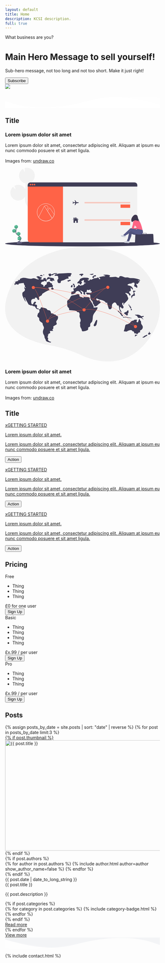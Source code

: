 ```yaml
---
layout: default
title: Home
description: KCSI description.
full: true
---
```


<div class="pt-24">
   <div class="container px-3 mx-auto flex flex-wrap flex-col md:flex-row items-center">
      <!--Left Col-->
      <div class="flex flex-col w-full md:w-2/5 justify-center items-start text-center md:text-left">
         <p class="uppercase tracking-loose w-full">What business are you?</p>
         <h1 class="my-4 text-5xl font-bold leading-tight">
            Main Hero Message to sell yourself!
         </h1>
         <p class="leading-normal text-2xl mb-8">
            Sub-hero message, not too long and not too short. Make it just right!
         </p>
         <button class="mx-auto lg:mx-0 hover:underline bg-white text-gray-800 font-bold rounded-full my-6 py-4 px-8 shadow-lg focus:outline-none focus:shadow-outline transform transition hover:scale-105 duration-300 ease-in-out">
         Subscribe
         </button>
      </div>
      <!--Right Col-->
      <div class="w-full md:w-3/5 py-6 text-center">
         <img class="w-full md:w-4/5 z-50" src="https://tailwindtoolbox.github.io/Landing-Page/hero.png" />
      </div>
   </div>
</div>
<div class="relative -mt-12 lg:-mt-24">
   <svg viewBox="0 0 1428 174" version="1.1" xmlns="http://www.w3.org/2000/svg" xmlns:xlink="http://www.w3.org/1999/xlink">
      <g stroke="none" stroke-width="1" fill="none" fill-rule="evenodd">
         <g transform="translate(-2.000000, 44.000000)" fill="#FFFFFF" fill-rule="nonzero">
            <path d="M0,0 C90.7283404,0.927527913 147.912752,27.187927 291.910178,59.9119003 C387.908462,81.7278826 543.605069,89.334785 759,82.7326078 C469.336065,156.254352 216.336065,153.6679 0,74.9732496" opacity="0.100000001"></path>
            <path
               d="M100,104.708498 C277.413333,72.2345949 426.147877,52.5246657 546.203633,45.5787101 C666.259389,38.6327546 810.524845,41.7979068 979,55.0741668 C931.069965,56.122511 810.303266,74.8455141 616.699903,111.243176 C423.096539,147.640838 250.863238,145.462612 100,104.708498 Z"
               opacity="0.100000001"
               ></path>
            <path d="M1046,51.6521276 C1130.83045,29.328812 1279.08318,17.607883 1439,40.1656806 L1439,120 C1271.17211,77.9435312 1140.17211,55.1609071 1046,51.6521276 Z" id="Path-4" opacity="0.200000003"></path>
         </g>
         <g transform="translate(-4.000000, 76.000000)" fill="#FFFFFF" fill-rule="nonzero">
            <path
               d="M0.457,34.035 C57.086,53.198 98.208,65.809 123.822,71.865 C181.454,85.495 234.295,90.29 272.033,93.459 C311.355,96.759 396.635,95.801 461.025,91.663 C486.76,90.01 518.727,86.372 556.926,80.752 C595.747,74.596 622.372,70.008 636.799,66.991 C663.913,61.324 712.501,49.503 727.605,46.128 C780.47,34.317 818.839,22.532 856.324,15.904 C922.689,4.169 955.676,2.522 1011.185,0.432 C1060.705,1.477 1097.39,3.129 1121.236,5.387 C1161.703,9.219 1208.621,17.821 1235.4,22.304 C1285.855,30.748 1354.351,47.432 1440.886,72.354 L1441.191,104.352 L1.121,104.031 L0.457,34.035 Z"
               ></path>
         </g>
      </g>
   </svg>
</div>
<section class="bg-white border-b py-8">
   <div class="container max-w-5xl mx-auto m-8">
      <h1 class="w-full my-2 text-5xl font-bold leading-tight text-center text-gray-800">
         Title
      </h1>
      <div class="w-full mb-4">
         <div class="h-1 mx-auto gradient w-64 opacity-25 my-0 py-0 rounded-t"></div>
      </div>
      <div class="flex flex-wrap">
         <div class="w-5/6 sm:w-1/2 p-6">
            <h3 class="text-3xl text-gray-800 font-bold leading-none mb-3">
               Lorem ipsum dolor sit amet
            </h3>
            <p class="text-gray-600 mb-8">
               Lorem ipsum dolor sit amet, consectetur adipiscing elit. Aliquam at ipsum eu nunc commodo posuere et sit amet ligula.
               <br />
               <br />
               Images from:
               <a class="text-pink-500 underline" href="https://undraw.co/">undraw.co</a>
            </p>
         </div>
         <div class="w-full sm:w-1/2 p-6">
            <svg class="w-full sm:h-64 mx-auto" viewBox="0 0 1177 598.5" xmlns="http://www.w3.org/2000/svg">
               <title>travel booking</title>
               <path
                  transform="translate(-11.5 -150.75)"
                  d="M274.63,501l-6.29-3.91c-.6-.37-1.19-.77-1.79-1.15a59.86,59.86,0,0,0,6.05-116.62l.31,24.66-13.55-26.83h-.17a59.87,59.87,0,0,0-62.58,57c-.06,1.15,0,2.27,0,3.4-4.71-5.38-9-11.15-11.83-17.47-5.73-12.79-5.84-27.28-5.39-44.9.9-34.9,2.41-70.08,4.37-105.14a59.85,59.85,0,0,0,53.16-56.64c.08-1.83,0-3.63,0-5.43,0-.45,0-.89-.07-1.34-.12-1.74-.28-3.46-.55-5.16,0-.28-.1-.55-.15-.82-.24-1.44-.54-2.86-.88-4.26-.13-.53-.26-1-.4-1.57-.42-1.53-.88-3-1.42-4.52-.18-.49-.39-1-.58-1.46-.42-1.09-.88-2.17-1.37-3.23-.26-.56-.51-1.12-.78-1.67-.08-.14-.13-.29-.21-.43l0,0a59.84,59.84,0,0,0-70.28-30.36l.4,32.1-13.4-26.52a59.57,59.57,0,0,0-28.55,64.51h-.06c.09.43.22.84.32,1.26.19.79.39,1.57.61,2.35.28,1,.6,2,.93,3,.25.74.49,1.47.77,2.2.41,1.06.87,2.09,1.33,3.12.27.6.51,1.22.8,1.81q1.14,2.33,2.48,4.53c.31.52.66,1,1,1.51.64,1,1.28,2,2,2.93.43.59.89,1.16,1.34,1.73.66.83,1.33,1.65,2,2.44.49.57,1,1.12,1.51,1.66.74.78,1.49,1.53,2.27,2.26.52.49,1,1,1.57,1.46.88.79,1.8,1.53,2.73,2.26.47.37.93.75,1.41,1.11,1.42,1,2.88,2,4.39,3,.28.17.59.31.87.48,1.27.74,2.55,1.45,3.87,2.09.57.28,1.15.53,1.73.79,1.08.48,2.17.95,3.29,1.38l2,.7c1.1.37,2.22.72,3.35,1,.66.18,1.33.37,2,.53,1.22.29,2.47.53,3.73.75l.24.05q-1.23,22.19-2.2,44.39a59.83,59.83,0,0,0-83.07-26l10.58,29-21.77-20.9a59.66,59.66,0,0,0-19.34,41.34A58.5,58.5,0,0,0,52.8,354a59.84,59.84,0,0,0,110.06,16.3c0,1.5-.1,3-.14,4.51-.4,15.54-.9,34.88,6.85,52.15,5.25,11.7,13.69,21.21,22,29.73,5.43,5.54,11.06,10.91,16.83,16.1a60.09,60.09,0,0,0,21.62,18c9.48,7.3,19.3,14.17,29.45,20.51l6.34,3.94c5.7,3.53,11.54,7.16,17.26,10.93-1-.1-2-.21-3-.26a59.89,59.89,0,0,0-58.94,39l37.4,30.43-41.14-9.54a59.89,59.89,0,0,0,85.82,53.92l-2.78,3.45q-2.76,3.43-5.45,6.82c-24.34,30.83-31.11,60.09-19.06,82.4l14.66-7.91c-11.73-21.72,5.91-49.52,17.47-64.16q2.64-3.33,5.36-6.7c15.55-19.32,33.17-41.22,32.74-68.08C345.52,545,306.21,520.6,274.63,501Z"
                  fill="#f2f2f2"
                  />
               <ellipse cx="588.5" cy="577.5" rx="588.5" ry="21" fill="#3f3d56" />
               <path
                  transform="translate(-11.5 -150.75)"
                  d="M119.9,721.42c-3-5.51.4-12.27,4.29-17.18s8.61-10,8.51-16.29c-.15-9-9.7-14.31-17.33-19.09a84,84,0,0,1-15.56-12.51A22.8,22.8,0,0,1,95,650c-1.58-3.52-1.54-7.52-1.44-11.37q.51-19.26,1.91-38.49"
                  fill="none"
                  stroke="#3f3d56"
                  stroke-miterlimit="10"
                  stroke-width="4"
                  />
               <path transform="translate(-11.5 -150.75)" d="M81,599.39a14,14,0,0,1,7-11.5l3.14,6.22-.1-7.53a14.22,14.22,0,0,1,4.63-.56A14,14,0,1,1,81,599.39Z" fill="#57b894" />
               <path transform="translate(-11.5 -150.75)" d="M106,694.38a14,14,0,1,0-.68-11.3l8.77,7.13L104.46,688A14,14,0,0,0,106,694.38Z" fill="#57b894" />
               <path transform="translate(-11.5 -150.75)" d="M113,667.13a14,14,0,0,0,4.45-27.53l.08,5.78-3.18-6.29h0a14,14,0,0,0-14.67,13.36,13.84,13.84,0,0,0,.6,4.79A14,14,0,0,0,113,667.13Z" fill="#57b894" />
               <path transform="translate(-11.5 -150.75)" d="M78.88,644.46a14,14,0,1,0-6.21-26.27l2.48,6.8-5.1-4.9a14,14,0,0,0-4.53,9.69,13.79,13.79,0,0,0,.35,3.87A14,14,0,0,0,78.88,644.46Z" fill="#57b894" />
               <path transform="translate(-11.5 -150.75)" d="m82.88 603.13c3.24 0.35 6.39 1.36 9.64 1.56s6.82-0.57 8.88-3.1c1.1-1.36 1.66-3.08 2.59-4.57a10 10 0 0 1 3.54 -3.33 14 14 0 1 1 -26.24 9.31q0.79 0 1.59 0.13z" opacity=".1" />
               <path
                  transform="translate(-11.5 -150.75)"
                  d="M78.88,644.46a14,14,0,0,0,13.35-20,10.37,10.37,0,0,0-2.82,2.82c-1,1.51-1.61,3.26-2.78,4.64-2.19,2.57-5.92,3.41-9.31,3.26s-6.66-1.12-10-1.43c-.47,0-.94-.07-1.42-.08A14,14,0,0,0,78.88,644.46Z"
                  opacity=".1"
                  />
               <path transform="translate(-11.5 -150.75)" d="M113,667.13a14,14,0,0,0,13.46-19.76,11.48,11.48,0,0,0-3,2.85c-1.09,1.54-1.77,3.32-3,4.74-2.37,2.63-6.35,3.56-9.93,3.48s-6.83-.93-10.28-1.2A14,14,0,0,0,113,667.13Z" opacity=".1" />
               <path transform="translate(-11.5 -150.75)" d="M106,694.38a14,14,0,0,0,25.59-11.45,13.84,13.84,0,0,0-3.08,2.75c-1.34,1.62-2.22,3.47-3.76,5-2.87,2.82-7.5,4-11.63,4.09A60,60,0,0,1,106,694.38Z" opacity=".1" />
               <path transform="translate(-11.5 -150.75)" d="m141.07 715.07s-11.08-0.34-14.42-2.72-17-5.21-17.86-1.4-16.65 19-4.15 19.06 29.06-1.94 32.4-4 4.03-10.94 4.03-10.94z" fill="#656380" />
               <path
                  transform="translate(-11.5 -150.75)"
                  d="m104.42 728.69c12.51 0.1 29.06-2 32.39-4 2.54-1.55 3.55-7.09 3.89-9.65h0.37s-0.7 8.94-4 11-19.89 4.07-32.4 4c-3.61 0-4.85-1.31-4.78-3.21 0.47 1.17 1.84 1.83 4.53 1.86z"
                  opacity=".2"
                  />
               <rect x="171.5" y="111.25" width="834" height="456" rx="20.42" fill="#f2f2f2" />
               <path d="m172 133.75h268v434h-247.58a20.42 20.42 0 0 1 -20.42 -20.42v-413.58z" fill="#ff6347" />
               <path transform="translate(-11.5 -150.75)" d="M1017,282.42V294H183V282.42A20.42,20.42,0,0,1,203.42,262H996.58A20.42,20.42,0,0,1,1017,282.42Z" fill="#3f3d56" />
               <circle cx="193" cy="127.75" r="6" fill="#ff6347" />
               <circle cx="208" cy="127.75" r="6" fill="#ff6347" />
               <circle cx="223" cy="127.75" r="6" fill="#ff6347" />
               <path transform="translate(-11.5 -150.75)" d="M387.5,490A66.5,66.5,0,1,1,321,423.5,66.47,66.47,0,0,1,387.5,490Z" fill="none" stroke="#f2f2f2" stroke-miterlimit="10" stroke-width="2" />
               <path transform="translate(-11.5 -150.75)" d="M325.38,467.23l8.3,13,35.53,55.59a66.5,66.5,0,0,1-103.32-8.57l43.54-84.94.91,1.43" fill="none" stroke="#f2f2f2" stroke-linecap="round" stroke-linejoin="round" stroke-width="2" />
               <path
                  transform="translate(-11.5 -150.75)"
                  d="M385.31,507a66.46,66.46,0,0,1-16.1,28.82l-35.53-55.59,15.69-24.78a.66.66,0,0,1,1.1,0C353.76,460.32,371,486,385.31,507Z"
                  fill="none"
                  stroke="#f2f2f2"
                  stroke-miterlimit="10"
                  stroke-width="2"
                  />
               <path transform="translate(-11.5 -150.75)" d="M337.5,452.5a15,15,0,0,1-12.12,14.73l-15-23.51a15,15,0,0,1,27.16,8.78Z" fill="none" stroke="#f2f2f2" stroke-miterlimit="10" stroke-width="2" />
               <path transform="translate(-11.5 -150.75)" d="m347.5 481.5" fill="none" stroke="#f2f2f2" stroke-miterlimit="10" stroke-width="2" />
               <path transform="translate(-11.5 -150.75)" d="m333.5 480.5" fill="none" stroke="#f2f2f2" stroke-miterlimit="10" stroke-width="2" />
               <path
                  transform="translate(-11.5 -150.75)"
                  d="M563.51,413.13c-.35,0-1.51,0-1.83,0l-6.61.17a.19.19,0,0,1-.17-.09L545,398.42a1.61,1.61,0,0,0-1.37-.75h-2.41c-.57,0-.77.57-.56,1.1l5.09,14.52a.2.2,0,0,1-.18.28l-12.45.18a.81.81,0,0,1-.67-.31l-3.77-4.58a1.59,1.59,0,0,0-1.28-.62h-1.71a.4.4,0,0,0-.38.54l2,7a1.68,1.68,0,0,1,0,1.21l-2,7a.39.39,0,0,0,.38.53h1.7a1.62,1.62,0,0,0,1.28-.62l3.84-4.64a.82.82,0,0,1,.67-.32l12.38.27a.21.21,0,0,1,.18.28L540.65,434c-.21.53,0,1.1.56,1.1h2.41a1.61,1.61,0,0,0,1.37-.76l9.91-14.81a.2.2,0,0,1,.17-.09l6.61.17c.33,0,1.48,0,1.83,0,4.5,0,7.35-1.45,7.35-3.25S568,413.13,563.51,413.13Z"
                  fill="#3f3d56"
                  />
               <path
                  transform="translate(-11.5 -150.75)"
                  d="M548.32,532.86a.41.41,0,0,0-.51,0l-15.87,12.7a.42.42,0,0,0-.15.31v23.4a.21.21,0,0,0,.2.21h11a.21.21,0,0,0,.2-.21V555a.21.21,0,0,1,.21-.2h9.36a.2.2,0,0,1,.2.2v14.24a.21.21,0,0,0,.2.21h11a.21.21,0,0,0,.2-.21v-23.4a.4.4,0,0,0-.15-.31Z"
                  fill="#3f3d56"
                  />
               <path
                  transform="translate(-11.5 -150.75)"
                  d="M568.69,543.05l-19.23-15.41a2.23,2.23,0,0,0-1.39-.48,2.26,2.26,0,0,0-1.4.48l-8.37,6.81v-4.29a.2.2,0,0,0-.2-.21H532a.2.2,0,0,0-.2.21v9.38l-4.34,3.57a1.41,1.41,0,0,0-.54,1,1.45,1.45,0,0,0,.41,1.09,1.41,1.41,0,0,0,1,.42,1.47,1.47,0,0,0,.9-.31l18.7-15.06a.22.22,0,0,1,.14,0,.24.24,0,0,1,.13,0l18.71,15a1.44,1.44,0,0,0,2.33-1.19,1.45,1.45,0,0,0-.55-1Z"
                  fill="#3f3d56"
                  />
               <rect x="604" y="260.14" width="347" height="11" rx="1.24" fill="#ff6347" opacity=".3" />
               <rect x="604" y="392.07" width="347" height="11" rx="1.24" fill="#ff6347" opacity=".3" />
               <rect x="878" y="279.75" width="73" height="25" rx="1.24" fill="#ff6347" />
               <rect x="878" y="411.75" width="73" height="25" rx="1.24" fill="#ff6347" />
               <path transform="translate(-11.5 -150.75)" d="m978.18 606.93l-1.73 2s-21.05 2-20.2 5.39 25.35-4.55 25.35-4.55z" fill="#ffc1c7" />
               <path transform="translate(-11.5 -150.75)" d="m1016.3 605.22s-22.5 8-34.74 4.56l5.69 11.39s29.05-0.86 34.18-6-5.13-9.95-5.13-9.95z" fill="#ff6584" />
               <path transform="translate(-11.5 -150.75)" d="m1016.3 605.22s-22.5 8-34.74 4.56l5.69 11.39s29.05-0.86 34.18-6-5.13-9.95-5.13-9.95z" opacity=".1" />
               <circle cx="989.6" cy="378.29" r="15.09" fill="#ffc1c7" />
               <path
                  transform="translate(-11.5 -150.75)"
                  d="m1014 543.21a11.85 11.85 0 0 0 2 2.71 24.62 24.62 0 0 0 7.28 5.44 246.74 246.74 0 0 1 -25.93 3.86c0.92-3.24-0.29-6.7-1.91-9.64s-3.7-5.69-4.72-8.9l10.2 0.28c1.85 0 3.71 0.1 5.56 0 1.39-0.07 3.69-0.9 5-0.59 2.64 0.63 1.3 4.42 2.52 6.84z"
                  fill="#ffc1c7"
                  />
               <path
                  transform="translate(-11.5 -150.75)"
                  d="M1048.24,614.05l8.54,10.25S1071,657.62,1040,661s-54.11-2.57-54.11-2.57-12.53-6-12.82-1.42-1.42,17.37-8.26,29.9l-6,13.67a8.84,8.84,0,0,0-2.27,7.41c.85,4.27-19.09,5.69-18.8,0,0,0,2.85-4.84,2.85-7.69s4.55-9.68,4.55-9.68l8.26-41s-.57-21.08,18.8-17.09,47-.86,47-.86l6.26-21.92Z"
                  fill="#575a89"
                  />
               <path
                  transform="translate(-11.5 -150.75)"
                  d="M1048.24,614.05l8.54,10.25S1071,657.62,1040,661s-54.11-2.57-54.11-2.57-12.53-6-12.82-1.42-1.42,17.37-8.26,29.9l-6,13.67a8.84,8.84,0,0,0-2.27,7.41c.85,4.27-19.09,5.69-18.8,0,0,0,2.85-4.84,2.85-7.69s4.55-9.68,4.55-9.68l8.26-41s-.57-21.08,18.8-17.09,47-.86,47-.86l6.26-21.92Z"
                  opacity=".1"
                  />
               <path
                  transform="translate(-11.5 -150.75)"
                  d="m1086.8 648.79v8.55a1 1 0 0 1 -1 1 1 1 0 0 1 -1 -1v-7.12a1 1 0 0 0 -1 -1h-18.82a1 1 0 0 0 -1 1v7.12a1 1 0 0 1 -1 1 1 1 0 0 1 -1 -1v-8.55a1 1 0 0 1 1 -1h22.78a1 1 0 0 1 1.04 1z"
                  fill="#3c354c"
                  />
               <path
                  transform="translate(-11.5 -150.75)"
                  d="M999.16,721.79a5.79,5.79,0,0,0,5.14,6l134.88,3.33a.41.41,0,0,0,.32-.11h0a.31.31,0,0,0,.11-.2l1.79-8.32a6.38,6.38,0,0,0,.13-1.44l-2.88-60.37a5.65,5.65,0,0,0-.84-2.8l-2-3.36a1.12,1.12,0,0,0-.25-.28,1,1,0,0,0-.61-.2l-127,1.89a5.8,5.8,0,0,0-5.71,5.53Z"
                  fill="#3f3d56"
                  />
               <path transform="translate(-11.5 -150.75)" d="M1135.53,654.27l4,76.78h0l.11-.2,1.79-8.32a6.38,6.38,0,0,0,.13-1.44l-2.88-60.37a5.65,5.65,0,0,0-.84-2.8l-2-3.36A1.12,1.12,0,0,0,1135.53,654.27Z" opacity=".1" />
               <path
                  transform="translate(-11.5 -150.75)"
                  d="m1016.2 613.3s26.06-9.79 40.58 11c0 0 3.7 32.18-11.11 33.6s-34.17 1.14-38.73-3.7-33.32-18.51-33.32-18.51-14.32-7.3-17.12 2.19-3.1 11.77-3.1 11.77-14.81 10.82-20.79 12.81c0 0-4 5.7-6.26 5.7s-16.23 3.13-14.81-7.41l23.07-21.07 23.06-22.5s6.55-9.68 23.36-4.56a346.13 346.13 0 0 0 33.89 8.26z"
                  fill="#575a89"
                  />
               <path
                  transform="translate(-11.5 -150.75)"
                  d="M955.68,707.46s5.41,13.67.86,15.38-14.24.57-14.24.57-11.4-1.43-14.24-1.14-14.53-2-12.82-6.55,10.54-3.42,10.54-3.42l8-3.7s.86-2.85,2.85-1.71S944.29,712.3,955.68,707.46Z"
                  fill="#cbceda"
                  />
               <path
                  transform="translate(-11.5 -150.75)"
                  d="m926.06 667s6 13.38-3.7 12.24-17.09-3.13-19.93-3.41-10.49-2.92-9.3-8.19a4.52 4.52 0 0 0 0.08 -1c0-0.71 1-2.09 8.65-1.88 0 0 5.69 0 8-4-0.03-0.01 8.51 10.81 16.2 6.24z"
                  fill="#cbceda"
                  />
               <path transform="translate(-11.5 -150.75)" d="m990.71 553.1s20.5-12.81 37.59 0 28.48 71.2 28.48 71.2l-39.59-8.83s-1.7-6.83-4-8-2.57-6-2.57-6-12.24-3.7-11.39-17.94-8.52-30.43-8.52-30.43z" fill="#ff6584" />
               <path transform="translate(-11.5 -150.75)" d="m1001.2 553.67h-10.54s-6.27 7.12-7.12 25.06l-3.42 14.27s-7.12 17.09-2.85 19.94 12.54 2.56 14.24-3.13 13.44-38.76 13.44-38.76z" fill="#ff6584" />
               <path
                  transform="translate(-11.5 -150.75)"
                  d="M998.23,509.4A15.27,15.27,0,0,1,1014,512c5.47,4.88,6.57,12.85,8,20s4.17,15.21,11,18a28.35,28.35,0,0,1-9.19-.27l10.25,9.19-17.27-5.63c-5.42-1.77-11.11-3.56-16.72-2.56-9.3,1.65-15.78,10.4-24.71,13.47l1-4.85-6,0a11.75,11.75,0,0,0,3.43-4,3.27,3.27,0,0,0-2.29-1.2c-2.5-15.59,6.76-31,18.81-41.17,2.38-2,5-3.92,8.06-4.42s6.64.87,7.71,3.78"
                  fill="#3c354c"
                  />
            </svg>
         </div>
      </div>
      <div class="flex flex-wrap flex-col-reverse sm:flex-row">
         <div class="w-full sm:w-1/2 p-6 mt-6">
            <svg class="w-5/6 sm:h-64 mx-auto" viewBox="0 0 1176.60617 873.97852" xmlns="http://www.w3.org/2000/svg">
               <title>connected world</title>
               <path
                  transform="translate(-11.697 -13.011)"
                  d="m1095.7 225.46c-133.54-185.83-415.64-261.21-693.08-180.02-146.67 42.921-288.09 128.92-358.18 295.44-125.28 297.67 137.76 392.74 309.77 423.04 83.172 14.651 161.51 39.263 233.09 72.771 128.78 60.284 356.74 113.7 528.63-137.41 124.59-182.01 68.722-350.04-20.23-473.82z"
                  fill="#f2f2f2"
                  />
               <path
                  transform="translate(-11.697 -13.011)"
                  d="m321.43 262.23a34.385 34.385 0 0 0 -2.2476 -8.6046 3.8949 3.8949 0 0 0 -1.9801 -2.4388 4.0801 4.0801 0 0 0 -1.9647 -0.022l-10.087 1.5435a3.8669 3.8669 0 0 0 -2.3015 0.89427c-1.3138 1.3817-0.0201 3.6066-0.06032 5.5128-0.04523 2.1435-1.9497 3.8834-4.015 4.459a15.177 15.177 0 0 1 -6.3797 -0.0791l-14.105-2.1919a23.256 23.256 0 0 0 10.671 -7.1207c1.8562-2.1989 2.8437-6.3042 0.1611-7.3455a6.5854 6.5854 0 0 0 -2.4499 -0.19671c-6.3906 0.04969-11.419-5.286-17.402-7.5332a19.241 19.241 0 0 0 -21.655 6.4554l7.5139 0.36227a3.3352 3.3352 0 0 1 2.0015 0.53379c1.6467 1.353-0.40057 3.9517-0.16859 6.0702 0.3014 2.7525 3.9561 3.3402 6.711 3.6185s6.2499 2.5167 4.9247 4.9479c-13.847 4.7694-27.937-9.3231-42.479-7.5884-3.6805 0.43906-7.1558 1.8849-10.749 2.7941-21.951 5.5538-44.644-9.2644-67.068-6.1262a85.163 85.163 0 0 0 -14.64 3.8612c-3.0519 1.0021-6.2353 2.085-8.4528 4.409s-3.0615 6.2985-0.96073 8.7285a49.126 49.126 0 0 1 -17.216 -1.6365 9.645 9.645 0 0 1 4.9587 8.5003 102.15 102.15 0 0 0 -26.167 7.9788 44.073 44.073 0 0 0 5.416 7.2148l-11.445 7.353c3.8668 0.97425 5.866 6.2469 3.6173 9.54 4.0094-1.7837 6.4942-6.3979 10.782-7.3334 2.8088-0.61288 5.6669 0.53616 8.3314 1.6156s5.5932 2.1261 8.3517 1.316 4.793-4.3868 3.0402-6.6656a142.72 142.72 0 0 1 36.253 -5.6639 4.5466 4.5466 0 0 1 2.7456 0.52105c1.5982 1.1088 1.1777 3.5038 1.0916 5.4471s1.4285 4.4973 3.1654 3.6214c-2.0434 1.7719-0.29656 5.1076 1.6639 6.9709s4.3233 4.4343 3.1231 6.8581c-0.31325 0.63259-0.84455 1.1387-1.146 1.777-0.88965 1.8842 0.52289 4.0808 2.189 5.332s3.7069 2.1257 4.8643 3.8584 0.63178 4.7655-1.4378 5.0074l-5.8824-7.4687a15.314 15.314 0 0 0 -3.9736 7.5302c6.2378 5.0992 7.176 15.478 1.9538 21.613-2.6687 3.1352-6.4637 5.0403-9.776 7.4858s-6.3772 5.9278-6.3688 10.045c0.01439 7.1131-0.56681 13.721 2.0986 20.316a312.97 312.97 0 0 0 16.99 35.447c1.6808 3.0062 3.8532 6.3011 7.2582 6.8187q-6.455-15.714-11.621-31.917c2.2434 0.00878 4.8359 0.1869 6.151 2.0044 1.089 1.505 0.85507 3.5512 1.1934 5.3778a16.659 16.659 0 0 0 2.1245 4.9943l20.55 36.605c1.7035 3.0345 3.6576 6.2917 6.9133 7.5206 2.0816 0.78568 4.4899 0.63767 6.4058 1.7688 1.5018 0.88663 2.5132 2.4605 4.0442 3.2957 4.3288 2.3615 10.349-2.1675 14.394 0.652 1.1567 0.80618 1.8926 2.0869 2.9584 3.0099 3.7363 3.2356 9.8654 1.0711 14.179 3.4848 2.7798 1.5556 4.2204 4.6667 5.7031 7.486 3.7139 7.0621 9.7233 13.981 17.683 14.543 2.5002 0.17664 5.054-0.2974 7.4979 0.25869s4.8497 2.6889 4.4574 5.1645c-0.67255 4.244 1.4243 8.8911 0.86116 13.151-1.0258 7.7595-12.032 11.169-12.978 18.939-0.207 1.7012 0.117 3.4571-0.28806 5.1223-0.49646 2.0408-2.0292 3.7025-2.5738 5.731-1.0321 3.8442 1.7221 7.67 4.7477 10.256s6.6346 4.8164 8.2888 8.4368c1.7484 3.8266 0.88959 8.2885 1.4582 12.457 1.2413 9.1004 9.1016 15.847 17.191 20.197 2.4646 1.3253 5.1109 2.6084 6.7062 4.9076 2.0821 3.0009 1.8747 6.957 2.5699 10.543 1.7027 8.7816 9.0953 16.017 9.3052 24.96 0.14919 6.3561-3.384 12.122-5.4946 18.12a42.257 42.257 0 0 0 3.4506 35.046c1.5789 2.666 3.4672 5.1796 4.5841 8.0698 1.9931 5.1575 1.3464 11.02 3.1841 16.235 2.4296 6.8946 9.1056 12.589 8.4667 19.872 3.0309 6.2941 9.7237 9.3866 16.454 11.26l12.062 3.3575c2.3095 0.64288 4.7228 1.2909 7.0745 0.82537s4.596-2.4182 4.5353-4.8148c-5.9148-1.3339-12.019-2.7524-16.895-6.3567s-8.2158-10.023-6.3658-15.797c0.85781-2.6775 2.6828-5.7694 0.94774-7.9818-0.99343-1.2667-2.81-1.5977-3.9305-2.7534-1.7478-1.8026-1.1473-4.831 0.10918-7.0048s3.0726-4.1164 3.5794-6.5755a6.8609 6.8609 0 0 0 -3.2158 -7.1379 17.054 17.054 0 0 0 5.97 -3.8306c1.57-1.7929 2.2952-4.557 1.0602-6.5952 3.6675 0.46513 7.9974 0.69293 10.405-2.1126 1.9225-2.2403 1.7905-5.5897 1.0308-8.4424s-2.0436-5.6236-2.0836-8.5754a156.27 156.27 0 0 0 25.353 -0.85968 16.439 16.439 0 0 0 -7.7081 -9.6535c3.8106-0.64475 7.2821-5.2068 8.486-8.8792s0.89686-7.6727 0.15275-11.465a6.1519 6.1519 0 0 1 -0.114 -3.0037c0.42911-1.3675 1.7725-2.202 3.0153-2.9157l18.914-10.863a11.017 11.017 0 0 0 3.0246 -2.2329c1.9817-2.3277 1.6881-5.8415 0.67344-8.7252s-2.64-5.5953-3.0308-8.6272c-1.169-9.0676 8.5376-15.574 11.813-24.109 1.2856-3.3497 1.5476-6.9907 1.7963-10.57 0.2672-3.8443 0.28706-8.3096-2.6647-10.787-2.8295-2.3747-7.2505-1.845-10.211-4.0539-2.7145-2.0252-3.651-5.9583-6.6164-7.5941-2.693-1.4855-6.0696-0.54073-9.0648-1.2394-5.2736-1.2301-8.5924-7.3082-13.978-7.8709-3.0388-0.31753-6.4781 1.1681-8.9687-0.60169-2.1946-1.5594-2.2826-4.6938-2.7003-7.3534a20.536 20.536 0 0 0 -16.575 -16.628c-3.1332-0.50246-6.5436-0.31164-9.2091-2.0335-2.699-1.7435-3.9365-5.0078-6.0566-7.4223-3.4169-3.8914-8.7984-5.274-13.84-6.4591l-20.506-4.8206c-3.6401-0.85575-8.3322-1.3095-10.286 1.8791a14.738 14.738 0 0 0 -1.2167 3.8267 11.85 11.85 0 0 1 -11.144 8.3882 13.179 13.179 0 0 0 -7.7715 -6.0133c-2.0793-0.57947-4.3049-0.64392-6.288-1.4964a8.8327 8.8327 0 0 1 -3.8326 -12.253 10.995 10.995 0 0 0 -1.8788 -13.225c-3.4872-3.1307-8.5315-3.8871-13.207-3.5739-1.2246-2.6721 0.823-5.687 3.0296-7.6289s4.886-3.851 5.3665-6.7508c0.75588-4.5615-5.0643-8.026-9.4834-6.6659s-7.2396 5.6524-9.1041 9.8835c-1.0698 2.4276-1.9792 4.984-3.6666 7.031s-4.4048 3.5127-6.9751 2.8557c-3.6388-0.93-5.0441-5.2531-5.8494-8.9215-1.0805-4.9218-2.1673-9.9118-1.9409-14.946s1.9234-10.203 5.6354-13.61c6.0488-5.5531 15.328-5.0087 23.491-4.1229-1.9286-2.173-1.452-5.8352 0.61156-7.8805a8.9597 8.9597 0 0 1 8.1208 -1.9951 11.191 11.191 0 0 1 6.2912 3.7615c2.3198 2.8283 2.9795 6.647 4.7329 9.8573s5.6962 5.9485 8.9233 4.2262c2.7874-1.4876 3.2298-5.3528 2.5361-8.4352s-2.1671-6.0798-1.9158-9.2293c0.4795-6.0096 6.7091-9.627 12.206-12.102s11.792-5.8036 12.663-11.769a10.73 10.73 0 0 1 0.65234 -3.4203 6.7093 6.7093 0 0 1 2.4614 -2.3147c16.044-10.603 32.355-21.335 50.692-27.129 0.954-0.30143 1.066 0.03357 2.0383-0.20258 1.3607-0.78645 0.45911-2.962-0.84552-3.8385s-3.0484-1.5485-3.3794-3.085c-0.24331-1.1294 0.42213-2.2384 0.595-3.3807 0.42476-2.807-2.9332-5.3987-5.541-4.2764-1.473-1.9508 1.4416-4.2175 3.7984-4.8663a103.15 103.15 0 0 1 21.67 -3.54 3.9033 3.9033 0 0 1 2.4659 0.41943c1.2309 0.85266 1.0737 2.8084 0.20129 4.0254s-2.2294 1.9812-3.3165 3.011a9.0526 9.0526 0 0 0 -2.3481 9.105c3.826 1.9462 7.9855 3.9496 12.223 3.264s7.9986-5.4468 6.0068-9.2492c-1.8548-3.541-7.4263-4.3397-8.3844-8.2205-1.1218-4.5438 5.3104-8.585 3.8615-13.035-0.63466-1.9494-2.5774-3.0966-4.0681-4.504a12.221 12.221 0 0 1 -2.6744 -13.552 15.419 15.419 0 0 1 -13.523 -4.2317c-3.2345-3.2642-5.8149-8.4135-10.408-8.2675-4.2148 0.134-7.8452 5.0513-11.786 3.5511-0.96958-0.36907-1.9919-1.1202-2.9313-0.68012a2.4222 2.4222 0 0 0 -1.0934 1.815c-1.0015 4.7884 0.72138 10.244-1.8884 14.382-2.8399 4.5027-9.4088 5.1269-12.852 9.1872-1.8689 2.2041-2.593 5.174-4.3108 7.4978s-5.3639 3.8011-7.4255 1.7761a10.235 10.235 0 0 0 -2.7804 -12.445 27.309 27.309 0 0 0 -6.1412 -2.9871 36.422 36.422 0 0 1 -6.8608 -3.8237 6.7578 6.7578 0 0 1 -2.5186 -2.6949 6.1414 6.1414 0 0 1 0.17224 -4.2617 17.426 17.426 0 0 1 13.867 -11.494c2.7449-0.37343 5.9396-0.24185 7.7561-2.3333 0.96116-1.1066 1.4655-2.7797 2.8606-3.2291a4.2194 4.2194 0 0 1 2.6411 0.32524l10.245 3.6062a7.1908 7.1908 0 0 0 3.6498 0.60364 2.4745 2.4745 0 0 0 2.1396 -2.6005c-0.32735-1.7014-2.9454-2.5179-2.7071-4.234a2.8267 2.8267 0 0 1 0.85747 -1.4414 36.629 36.629 0 0 1 29.051 -11.472c1.2931 2.1238-0.752 4.6388-2.4537 6.4518s-3.0692 5.0525-1.0112 6.448a5.6425 5.6425 0 0 0 2.7279 0.61435 23.819 23.819 0 0 1 7.2608 2.2023q5.3105 2.3111 10.417 5.0572c-0.30072-2.2447-0.58773-4.6095 0.26309-6.7084s3.2689-3.7452 5.381-2.9278c2.0355 0.78775 3.0794 3.483 5.2481 3.7299 2.8928 0.32939 4.0341-3.9442 2.8257-6.5932s-3.6004-4.8669-3.8001-7.7716c-0.13471-1.9596 0.611-4.3899-0.95429-5.5765a4.2605 4.2605 0 0 0 -1.8468 -0.64758l-39.084-7.1922c-2.3209-0.42709-5.6742-0.09975-5.7771 2.2579-0.05746 1.316 1.1181 2.6179 0.59742 3.8279-0.55569 1.2914-2.3812 1.1733-3.7108 1.6301-2.0631 0.70871-3.0983 3.1584-2.9002 5.3308a14.834 14.834 0 0 0 2.448 6.0075c-2.5422-1.0632-6.3915-1.2586-8.9336-2.3218z"
                  fill="#3f3d56"
                  />
               <path
                  transform="translate(-11.697 -13.011)"
                  d="m290.24 229.05a12.656 12.656 0 0 0 -13.902 4.1635c-0.64354 0.84733-1.184 2.0154-0.64526 2.9329 0.77242 1.3154 2.7405 0.79583 4.1916 0.3253a10.549 10.549 0 0 1 6.6207 -0.15794c1.3625 0.4678 2.5815 1.2946 3.9499 1.7447a3.9778 3.9778 0 0 0 4.0557 -0.59267c0.93918-0.95786 0.99811-2.447 0.99977-3.7885a3.0468 3.0468 0 0 0 -0.7764 -2.5042 3.9808 3.9808 0 0 0 -1.7955 -0.53108 6.1845 6.1845 0 0 1 -3.6195 -2.1148"
                  fill="#3f3d56"
                  />
               <path transform="translate(-11.697 -13.011)" d="m304.34 225.13a3.2196 3.2196 0 0 0 -3.1118 4.5344 13.05 13.05 0 0 0 5.203 0.33925 4.4472 4.4472 0 0 0 3.6367 -3.3342 8.3721 8.3721 0 0 1 -5.9279 -1.1321" fill="#3f3d56" />
               <path
                  transform="translate(-11.697 -13.011)"
                  d="m351.62 218.57a59.853 59.853 0 0 0 -13.342 4.5323 10.024 10.024 0 0 1 6.4025 10.068 5.2431 5.2431 0 0 0 0.06075 2.4894c0.49 1.1879 1.9099 1.6337 3.1582 1.9386a20.823 20.823 0 0 0 6.927 0.88415 7.0564 7.0564 0 0 0 5.7338 -3.5038 24.972 24.972 0 0 1 1.1924 -2.8186c2.9922-4.557 11.881 0.9531 15.094-3.4513 1.1317-1.5515 1.0282-3.887 2.5034-5.1164a5.6241 5.6241 0 0 1 2.5735 -0.98213 180.73 180.73 0 0 1 19.548 -2.7841c3.1092-0.27057 7.1619-1.387 7.1878-4.5078a54.149 54.149 0 0 0 -34.541 4.6467c-3.8504 1.9286-8.943 5.9853-12.652 3.4285-1.3887-0.95731-1.3199-3.5351-3.2313-4.6116-1.9541-1.1006-4.5408-0.65294-6.6151-0.21223z"
                  fill="#3f3d56"
                  />
               <path
                  transform="translate(-11.697 -13.011)"
                  d="m389.92 225.74l5.4974 1.0563a7.1238 7.1238 0 0 0 -7.4134 7.7201c5.1481 1.7198 10.761 0.04624 16.184 0.27485s11.733 4.1023 10.807 9.4506c-0.27991 1.6171-1.2141 3.2332-0.72831 4.8008 0.34049 1.0988 1.3095 1.8784 1.8564 2.8903 1.1398 2.1087 0.22882 4.7759-1.2103 6.6927s-3.3736 3.4463-4.6368 5.4834c-3.1419 5.0666-1.3568 11.617 0.51479 17.277a15.231 15.231 0 0 0 2.9288 5.8488c2.7728 2.9482 7.2916 3.2046 11.338 3.2637 2.9455 0.043 6.3196-0.10253 8.1823-2.3846 2.4318-2.9794 0.73135-7.6279 2.3324-11.125 1.4541-3.1758 5.1587-4.5382 8.5152-5.5045 6.1491-1.7702 12.416-3.2752 18.229-5.9492 7.2187-3.3203 13.965-8.4947 21.899-8.9221 2.2259-0.1199 4.507 0.1428 6.6511-0.46707s4.1809-2.4636 4.0186-4.6868c-0.1387-1.8996-1.7458-3.2945-3.0016-4.7265s-2.242-3.634-1.0878-5.1491l20.797-3.8844c-1.4742-4.0174-2.6226-9.3085 0.76489-11.924 1.2222-0.94351 2.8586-1.3206 3.8993-2.4613 1.7736-1.9441 0.88175-5.293-1.1656-6.9464s-4.8157-2.0372-7.4382-2.255c-9.1188-0.75732-18.29-0.25689-27.426 0.24392q-26.79 1.4685-53.58 2.9369c-3.5953 0.19707-7.7464-0.104-11.044 1.1226-2.7916 1.0384-4.7764 2.9446-7.9692 3.6143-5.894 1.2364-12.38 0.39973-17.714 3.7088z"
                  fill="#3f3d56"
                  />
               <path
                  transform="translate(-11.697 -13.011)"
                  d="m488.4 269.19a2.2121 2.2121 0 0 0 -1.6002 0.36291 2.0202 2.0202 0 0 0 -0.5209 1.2339 8.1485 8.1485 0 0 0 1.1836 5.8323 5.7112 5.7112 0 0 0 5.228 2.5065c2.4754-0.31565 4.2996-2.4275 6.5753-3.458 3.5074-1.5868 18.403-4.0605 8.099-9.6273-3.5509-1.9184-5.8454-0.22491-8.6442 1.0385a19.669 19.669 0 0 1 -10.321 2.1111z"
                  fill="#3f3d56"
                  />
               <path
                  transform="translate(-11.697 -13.011)"
                  d="m578.65 222.59a5.8831 5.8831 0 0 0 -2.8624 2.4916 2.514 2.514 0 0 0 0.94284 3.335 3.7522 3.7522 0 0 0 1.4036 0.22264l4.8922 0.14615c2.0783 0.06209 4.6743 0.50471 5.2328 2.5075 0.41469 1.4871-0.51346 3.3981 0.60642 4.4609a3.1547 3.1547 0 0 0 1.6642 0.64909 11.341 11.341 0 0 0 4.9293 0.15908c3.5595-0.95476 1.6892-3.1273 2.8103-5.0617 1.7153-2.9598 1.4184-1.1681 4.4408-2.8645 2.2321-1.2528 5.1165-3.5253 3.2534-6.7183-3.2398-5.5525-22.533-1.7128-27.313 0.6725z"
                  fill="#3f3d56"
                  />
               <path
                  transform="translate(-11.697 -13.011)"
                  d="m675.21 219.8l-2.8407 0.37908c-6.4059 0.85484-12.848 1.7176-19.018 3.6412a31.652 31.652 0 0 0 8.3288 2.0437 25.585 25.585 0 0 1 4.6654 0.66319c2.7251 0.81124 5.471 2.9061 8.1038 1.833 1.6324-0.66538 2.1651-2.3651 3.5173-3.2658 0.93372-0.622 4.4752-1.6287 4.8711-2.2565 3.2006-5.0754-5.1676-3.3661-7.6278-3.0378z"
                  fill="#3f3d56"
                  />
               <path
                  transform="translate(-11.697 -13.011)"
                  d="m687.69 232.71a53.277 53.277 0 0 0 -10.483 7.6772c-1.3347 1.2547-2.698 2.8152-2.5769 4.643 0.16086 2.4294 2.7487 3.8385 4.9907 4.7878l9.0812 3.8448c1.1017-1.5528 0.09336-3.6962-1.0452-5.2221s-2.4916-3.2914-1.9886-5.1276c0.57406-2.0954 3.129-2.8095 5.2715-3.1705 3.4908-0.58817 12.907-0.541 11.776-6.1667-1.3332-6.6288-11.521-3.2246-15.025-1.266z"
                  fill="#3f3d56"
                  />
               <path
                  transform="translate(-11.697 -13.011)"
                  d="m685.86 607.84c-0.86453 2.5029-0.94655 5.4513 0.54891 7.6365 1.6781 2.4521 5.0364 3.3661 7.9419 2.7443a14.307 14.307 0 0 0 7.3736 -4.7408 25.392 25.392 0 0 0 4.2412 -6.5039 50.767 50.767 0 0 0 3.1436 -11.502l2.8196-14.804c0.63007-3.3086 0.60568-13.452-5.4754-10.147-1.6613 0.90284-5.5076 8.0312-7.2486 10.053-3.1378 3.6432-3.5529 7.1782-5.2048 11.592-2.069 5.5284-6.2273 10.136-8.14 15.673z"
                  fill="#3f3d56"
                  />
               <path
                  transform="translate(-11.697 -13.011)"
                  d="m1007 683.6a44.332 44.332 0 0 1 -5.7785 -2.7508 48.707 48.707 0 0 0 -2.9293 15.965l13.616-7.7048c2.0483-1.159 4.3698-2.7695 4.3257-5.1225a1.6206 1.6206 0 0 0 -0.75277 -1.4735 1.8356 1.8356 0 0 0 -0.95451 -0.112c-2.019 0.16826-3.8599 1.1617-5.7645 1.8526s-4.1317 1.056-5.8792 0.03077"
                  fill="#3f3d56"
                  />
               <path
                  transform="translate(-11.697 -13.011)"
                  d="m1078.9 688.17a29.472 29.472 0 0 0 -4.3664 1.567c-3.1246 1.5898-5.2502 4.6095-8.062 6.7034-2.6907 2.0038-5.9298 3.1039-9.1095 4.1736-0.93537 0.82681-0.50556 2.492 0.50978 3.2183a6.3154 6.3154 0 0 0 3.5961 0.80831c3.3034 0.07292 6.7837 0.10473 9.6772-1.4908a30.518 30.518 0 0 0 4.5561 -3.6161c3.3831-2.8227 7.4458-4.6852 11.467-6.485a13.162 13.162 0 0 0 3.9969 -2.3897c2.5271-2.4897 2.7048-6.3307-0.93912-7.1781-2.9443-0.68475-8.523 3.7821-11.326 4.6891z"
                  fill="#3f3d56"
                  />
               <path
                  transform="translate(-11.697 -13.011)"
                  d="m1110.6 667.44a11.359 11.359 0 0 0 -3.4752 -9.3066c-0.03724 3.4276-0.14133 7.0792-2.0691 9.9136-1.3736 2.0195-3.5272 3.3838-5.0321 5.3074s-2.1729 4.9729-0.40769 6.6609a6.6149 6.6149 0 0 0 3.9202 1.3502c3.5138 0.41362 7.5809 0.64415 10.045-1.8944 1.3451-1.3856 1.9994-3.4377 3.64-4.4564a4.4285 4.4285 0 0 0 1.597 -1.1428c0.6774-1.0768-0.39893-2.496-1.6105-2.884s-2.5467-0.2056-3.7643-0.5741-2.3348-1.7377-1.71-2.8459"
                  fill="#3f3d56"
                  />
               <path
                  transform="translate(-11.697 -13.011)"
                  d="m1054.2 541.77a15.795 15.795 0 0 1 -5.6359 0.3323c-3.1281-0.5751-5.5628-2.9326-8.0883-4.866a35.677 35.677 0 0 0 -20.846 -7.2833c-6.8625-0.12959-13.789 1.73-20.529 0.43257 0.44035 2.4493 2.5362 4.2863 4.7724 5.3782s4.7042 1.6414 6.9512 2.711a16.597 16.597 0 0 1 8.0392 8.3635c0.72369 1.6892 1.179 3.5275 2.2752 5.0025 2.2406 3.0148 6.4876 3.6768 10.236 3.4303 4.8867-0.32145 9.9906-1.7269 14.537 0.09374 3.4779 1.3928 5.9671 4.4368 8.871 6.8038s6.9941 4.1236 10.329 2.4158a17.075 17.075 0 0 1 -11.814 -16.43c3.2704 0.30074 12.69 0.18435 12.183-5.3726-0.42992-4.7095-8.4715-1.52-11.28-1.0117z"
                  fill="#3f3d56"
                  />
               <path
                  transform="translate(-11.697 -13.011)"
                  d="m1011.4 580.09c0.58068-3.1849 3.7568-5.9973 2.7674-9.0798-0.6842-2.1317-3.1558-3.1842-5.3941-3.2367s-4.437 0.61415-6.6749 0.67693a32.53 32.53 0 0 0 -4.3708 0.06208c-4.4425 0.73025-7.1807 5.3866-11.367 7.0422-2.5457 1.0067-5.4055 0.81426-8.0531 1.5102-6.0099 1.5798-9.8126 7.2588-14.014 11.838a50.011 50.011 0 0 1 -25.384 14.804c-3.4171 0.79123-7.0904 1.2974-9.8066 3.5167-3.5968 2.9389-4.4822 7.9771-5.2824 12.552a207.33 207.33 0 0 1 -10.093 37.051l14.27 1.822c2.7131 0.34641 5.5245 0.68539 8.1389-0.11824a23.628 23.628 0 0 0 5.3532 -2.8515 53.442 53.442 0 0 1 20.879 -7.5367c3.737-0.51305 7.655-0.60706 11.162 0.782s6.5155 4.5391 6.8094 8.2997a8.7668 8.7668 0 0 1 8.7621 2.131 15.231 15.231 0 0 1 4.1833 8.3511c0.3759 1.9523 0.752 4.2916 2.5636 5.1107 1.478 0.6682 3.1735-0.05148 4.7903-0.18086 5.4865-0.439 10.039 5.9584 15.432 4.8567 5.7835-1.1815 7.2034-9.8431 12.846-11.578 3.2406-0.99649 7.786 0.21524 9.3377-2.7991 1.3677-2.6568-1.3611-5.7228-1.0797-8.6978 0.3465-3.6632 4.6674-5.218 7.9985-6.781 11.484-5.3886 16.934-20.845 11.369-32.245-3.2972-6.7542-9.7847-12.071-10.983-19.491-0.92182-5.7088 1.3286-12.366-2.3112-16.859-1.8516-2.2859-4.9865-3.5476-6.0883-6.2752-0.69353-1.7169-0.41478-3.6649-0.788-5.4786s-1.9555-3.7108-3.7465-3.2407c-5.1989 1.3646-6.8578 17.425-9.6413 21.327-4.2311 5.9316-12.917 2.0244-11.585-5.2836z"
                  fill="#3f3d56"
                  />
               <path
                  transform="translate(-11.697 -13.011)"
                  d="m915.32 547.84c-1.7766-0.49816-3.7166-0.9889-5.4189-0.277s-2.6964 3.2112-1.3302 4.4514c10.688-0.41637 21.442-0.82984 32.04 0.62169 12.21 1.6724 24.294 5.815 36.558 4.5963a186.05 186.05 0 0 0 -21.326 -4.9487l-12.006-2.2935a92.83 92.83 0 0 0 -9.7492 -1.5064c-6.8493-0.56567-12.033 1.2445-18.768-0.64377z"
                  fill="#3f3d56"
                  />
               <path
                  transform="translate(-11.697 -13.011)"
                  d="m926.02 510.61c-0.88733-0.07409-1.9863-0.13792-2.4454 0.625-0.43858 0.72893 0.06343 1.692-0.17241 2.5094-0.3222 1.1167-1.7846 1.4019-2.9369 1.2499s-2.3984-0.51613-3.4192 0.03944a2.8981 2.8981 0 0 0 -1.1205 3.2919 8.4746 8.4746 0 0 0 1.9763 3.1504 32.185 32.185 0 0 0 5.1278 5.1433c3.6735 2.7116 8.6504 4.0184 10.964 7.9547a5.278 5.278 0 0 0 1.4643 1.9708c1.1107 0.70357 2.5593 0.16832 3.7552-0.37811l4.192-1.9154a4.7616 4.7616 0 0 0 1.9597 -1.3328c0.95772-1.2995 0.36947-3.1471-0.43438-4.547s-1.8328-2.8487-1.6603-4.4537c0.30757-2.8617 3.987-3.9563 5.5-6.4048 1.525-2.468 0.53222-5.6479 0.708-8.544 0.20569-3.3867 2.3338-7.7921-1.0901-10.323-2.9099-2.1505-5.6912-0.16345-7.7804 2.2108-4.4057 5.0068-6.4889 10.429-14.588 9.7527z"
                  fill="#3f3d56"
                  />
               <path
                  transform="translate(-11.697 -13.011)"
                  d="m951.47 460.01c1.4312 2.7402 4.4147 4.3755 5.9754 7.0442 1.6916 2.8926 1.4989 6.6299 3.334 9.4336 1.8828 2.8765 5.6718 4.4037 6.7277 7.6754 1.1528 3.5719-1.4628 7.9134 0.62215 11.034a4.6319 4.6319 0 0 0 6.7945 0.62426 4.9839 4.9839 0 0 0 -0.20571 -6.9536c-1.2344-1.1255-3.007-1.6119-4.0377-2.9265a6.141 6.141 0 0 1 -1.0458 -2.5462 16.669 16.669 0 0 1 0.26223 -7.9892 3.5552 3.5552 0 0 0 0.20093 -2.0897c-0.464-1.3487-2.2903-1.4444-3.572-2.0701-2.9112-1.4211-2.8405-5.5295-2.3319-8.7289-0.33863 2.13-7.9259-1.4927-8.7204-2.6993-1.5783-2.3968-0.71931-7.0203-1.0318-9.6689-3.4074 1.6419-4.7215 6.5102-2.9716 9.8606z"
                  fill="#3f3d56"
                  />
               <path
                  transform="translate(-11.697 -13.011)"
                  d="m875.03 502.17c-1.4004-1.5677-3.5097-3.2077-5.3872-2.2622-1.4324 0.72131-1.8264 2.7032-1.265 4.2054a9.2568 9.2568 0 0 0 3.0549 3.642c3.9126 3.2268 8.1257 6.1391 11.539 9.8901 6.1083 6.7127 9.3442 15.77 15.987 21.954a8.9669 8.9669 0 0 0 5.034 2.7244c1.9354 0.18005 4.1088-1.0588 4.3312-2.9898 0.18325-1.5906-0.92563-3.0144-2.0093-4.1931-2.5805-2.8069-5.4056-5.3906-7.8419-8.3235a6.994 6.994 0 0 1 -2.0045 -4.1863c-0.01236-1.5792 1.4277-3.2321 2.9578-2.841-1.8608-0.47563-3.2409-3.5758-5.972-4.1585-2.2824-0.487-2.8346 0.926-5.5509-0.239-5.1807-2.222-9.2454-9.1613-12.873-13.223z"
                  fill="#3f3d56"
                  />
               <path
                  transform="translate(-11.697 -13.011)"
                  d="m996.76 349.52a42.899 42.899 0 0 1 -4.3768 -1.5635c-3.8466-1.1546-8.9361 1.6727-8.4234 5.656 0.34067 2.6466 2.8038 4.4309 4.164 6.7266 2.0172 3.4044 1.4795 7.7224 0.41941 11.535a9.0174 9.0174 0 0 1 -1.4554 3.282 11.116 11.116 0 0 1 -3.4469 2.4795 46.103 46.103 0 0 0 -13.49 11.46 3.3029 3.3029 0 0 0 -0.81466 1.5357c-0.18345 1.3449 1.1684 2.3246 1.9327 3.4463 1.6978 2.4917 0.47065 5.8446 0.63849 8.8551a2.5036 2.5036 0 0 0 1.0549 2.1966c1.0233 0.5198 2.2359-0.36314 2.7905-1.368 1.8406-3.3347 0.45407-8.6874 3.907-10.295 0.65316-0.30414 1.445-0.43236 1.8807-1.0061 0.69131-0.91021 0.02434-2.2579 0.37468-3.3459 0.526-1.6335 2.7601-1.7068 4.4747-1.6344a25.398 25.398 0 0 0 8.7242 -1.1615 5.8072 5.8072 0 0 0 2.888 -1.6724c1.0322-1.2882 0.94072-3.1199 0.73447-4.7576a64.492 64.492 0 0 0 -7.6195 -23.25c3.0331 0.38746 6.3331 0.723 8.9504-0.85772 1.4656-0.88515 3.2232-3.5322 2.4962-5.3338-1.1495-2.8491-3.2261-0.45095-5.8039-0.92723z"
                  fill="#3f3d56"
                  />
               <path
                  transform="translate(-11.697 -13.011)"
                  d="m607.91 394.43c0.363 1.9468 0.71982 3.9967 0.08181 5.8715s-2.645 3.4412-4.5403 2.8668c-1.4708-0.44581-2.3205-1.9247-3.3649-3.0522-5.8081-6.2703-18.912-2.64-22.5-10.397-1.4644-3.166-0.46919-6.959-1.468-10.301a9.1689 9.1689 0 0 0 -9.2853 -6.3078 19.08 19.08 0 0 0 -5.3432 1.595 134.73 134.73 0 0 1 -35.401 8.8543 29.087 29.087 0 0 0 -6.8022 1.2377c-4.9878 1.8083-8.3958 6.4324-10.821 11.151s-4.2158 9.8271-7.4675 14.019c-3.4174 4.4059-8.2061 7.4912-12.673 10.828a12.93 12.93 0 0 0 -4.1807 4.3817c-0.96841 1.9881-0.91378 4.3006-0.83861 6.5108l0.91295 26.844c0.11743 3.4528 0.26488 7.0289 1.8102 10.119 1.9297 3.8584 5.7418 6.3855 8.3864 9.794a19.183 19.183 0 0 1 3.9797 12.251c-0.05629 1.7771-0.23287 3.8789 1.1511 4.995a5.0618 5.0618 0 0 0 2.8304 0.814l36.312 2.9719c6.3875 0.52278 13.466 1.3823 17.637 6.2488 1.9682 2.2967 3.5492 5.5996 6.5639 5.846 1.2931 0.10569 2.5513-0.42512 3.8446-0.52755 3.263-0.25843 6.1296 2.2182 7.9387 4.9461a21.943 21.943 0 0 1 3.5245 14.08c-0.29663 3.1118-1.2614 6.137-1.4694 9.256-0.79146 11.868 9.2692 22.179 9.4642 34.071 0.11471 6.9953-3.2061 13.531-6.4437 19.733 5.2253 7.9159 0.94656 18.457 3.0269 27.711 1.9736 8.7796 9.294 15.653 11.118 24.465 0.83506 4.0341 0.88337 8.9984 4.4406 11.076a10.122 10.122 0 0 0 5.0248 1.0061 66.242 66.242 0 0 0 30.165 -6.8674c4.3986-2.1828 8.9572-5.4413 9.7254-10.291 0.6195-3.9112-1.3639-8.286 0.6546-11.693 2.379-4.0153 8.4735-3.697 11.974-6.7841 5.6786-5.0082 1.2505-14.56 3.5513-21.773 2.0681-6.4841 9.1874-9.9289 12.716-15.748a27.986 27.986 0 0 0 2.955 -8.0088 114.24 114.24 0 0 0 3.0066 -20.426 122.44 122.44 0 0 1 0.92415 -12.511c3.8048-23.638 27.173-39.466 34.76-62.174 0.72457-2.1686 1.0648-5.0572-0.86443-6.2843a5.5252 5.5252 0 0 0 -3.6742 -0.38455l-16.739 2.1103c-2.0791 0.26212-4.2829 0.50711-6.1923-0.35645s-3.2778-3.279-2.265-5.1135c2.843-5.1497-3.0051-11.657-5.6032-16.935a249.89 249.89 0 0 0 -24.885 -40.357 4.1021 4.1021 0 0 1 -1.091 -2.3688l4.7507 0.15818c-1.6036-5.7544-4.2501-12.051-9.8406-14.156-3.1502-1.1862-6.6389-0.776-10-0.59234-9.6272 0.52593-19.948-0.92759-29.477-2.4009z"
                  fill="#3f3d56"
                  />
               <path
                  transform="translate(-11.697 -13.011)"
                  d="m637.4 264.76c2.5192 2.6753 5.3422 5.5117 8.9872 5.978 6.438 0.82367 11.067-5.8338 14.014-11.617a5.6762 5.6762 0 0 0 5.9231 5.2512 11.693 11.693 0 0 0 4.455 -1.7417 87.765 87.765 0 0 1 41.579 -10.748 4.4903 4.4903 0 0 1 3.429 -4.9364c2.9554-0.58592 5.6176 1.9693 7.0433 4.6235s2.3146 5.7308 4.5797 7.7176 6.6505 1.9002 7.5452-0.97683c0.85894-2.7621-2.0186-5.1176-4.4092-6.746s-4.9104-4.6424-3.3005-7.0456c12.213-2.7035 24.502-5.4173 37-5.9546a15.494 15.494 0 0 0 6.2282 -1.0729c1.9059-0.93527 3.4207-3.0583 2.9082-5.1185a14.104 14.104 0 0 1 -14.718 -5.5516c17.341-1.431 35.785-2.6507 51.153 5.5089 1.8442 3.959-7.555 7.2529-5.0402 10.824 0.80205 1.1389 2.4092 1.2724 3.8019 1.2983 10.679 0.19828 21.421 0.39271 31.98-1.2196 3.8587-0.58921 7.7562-1.421 11.63-0.94319 6.4527 0.79581 11.972 5.1013 18.32 6.505 2.5838 0.57135 5.4809 0.5907 7.659-0.91213s3.1143-4.9248 1.3294-6.8784c5.9771-5.8581 15.897-4.4062 23.783-1.6016s15.355 7.3274 23.701 7.9526c5.9847 0.44829 12.053-1.1615 17.966-0.1383 3.7161 0.643 7.1747 2.2962 10.807 3.3119 6.8693 1.921 14.136 1.5155 21.268 1.6079a149.02 149.02 0 0 1 53.106 10.553 15.789 15.789 0 0 1 5.9037 3.488c1.5733 1.6848 2.3757 4.303 1.3183 6.3514l-17.473-2.553c1.6463 3.2408 5.9053 3.7931 9.364 4.9111s7.0449 4.9376 4.9663 7.9196c-3.7476-1.1932-7.1436 2.5536-9.0367 6.0009s-4.2 7.576-8.1273 7.786c-3.5168 0.18806-7.7701-2.8065-10.062-0.13277a68.629 68.629 0 0 1 8.0855 12.927c2.2647 4.7181 3.8778 10.663 0.81676 14.908a3.864 3.864 0 0 1 -2.0658 1.602c-2.4999 0.63286-4.1242-2.4254-5.917-4.279-2.2591-2.3358-5.6756-2.9974-8.735-4.0929s-6.2821-3.2504-6.5215-6.4912c-0.14893-2.0163 0.91563-3.8906 1.6998-5.7542a22.17 22.17 0 0 0 1.6844 -9.9436c-0.17165-2.7352-0.93862-5.5805-2.903-7.4916s-5.3559-2.5174-7.4647-0.767c-0.984 0.81673-1.7726 2.1232-3.0504 2.172-2.2578 0.08638-3.9914-3.85-5.8079-2.5063a6.1721 6.1721 0 0 1 -0.8387 4.1279c-5.4206 4.7144-13.748 2.7199-20.736 4.3853a38.921 38.921 0 0 0 -9.4606 4.1316 6.0872 6.0872 0 0 0 -2.7042 2.2698c-0.87231 1.6952 0.08944 3.8662 1.627 4.9933a12.917 12.917 0 0 0 5.3646 1.8311c8.5195 1.6135 17.163 4.1113 23.889 9.5834s11.137 14.518 9.0085 22.924l-16.801-16.054q0.95718 10.111 1.0864 20.277a9.1164 9.1164 0 0 1 -0.53256 3.9003c-1.1977 2.6454-4.4439 3.5357-7.2886 4.1197a5.7092 5.7092 0 0 0 -4.3828 7.3148c1.0107 3.2943 3.5307 5.8627 5.8381 8.4219s4.5782 5.4679 4.8802 8.9005-2.2877 7.3017-5.7252 7.063c-2.6059-0.18094-4.5393-2.5138-5.6508-4.8777s-1.7729-4.9973-3.443-7.0059c-5.0549-6.0796-16.409-3.4748-20.937-9.9561a10.241 10.241 0 0 0 -2.1178 9.746c2.1067-1.3188 4.9908-0.09347 6.5736 1.8228s2.3295 4.3731 3.5726 6.5254c1.6773 2.9043 4.3468 5.479 4.5809 8.8247a28.845 28.845 0 0 0 0.06384 3.7953c0.41589 2.0272 2.1293 3.4828 3.3173 5.1772 2.7643 3.9427 2.6277 9.3591 0.846 13.833s-4.9827 8.2115-8.1532 11.836c-5.5377 6.33-11.189 12.623-17.754 17.88-1.8733 1.5-3.8726 2.9749-5.0393 5.072s-1.2266 5.0406 0.56634 6.6359c-1.2829 0.06425-3.5836 0.69522-4.8664 0.75947a113.14 113.14 0 0 1 -0.29339 -15.477c-5.0626-2.4309-10.514 4.0791-9.8603 9.657s4.6877 10.054 7.56 14.88c2.1005 3.529 3.6615 7.6439 2.9603 11.69s-4.3134 7.7794-8.4046 7.4226c-6.5077-0.56766-9.2297-9.9101-15.674-10.979a2.6332 2.6332 0 0 0 -1.696 0.16838c-0.95661 0.525-1.1229 1.805-1.1766 2.8949-0.26365 5.3492-0.49192 10.911 1.5962 15.843 3.0548 7.2149 10.946 13.275 9.291 20.933-8.9178-4.1454-13.554-14.146-15.66-23.752s-2.456-19.691-6.2298-28.772c-2.8655 3.6728-8.8885 0.6366-11.507-3.2164-2.4821-3.6529-4.0104-7.8784-6.4185-11.58s-6.0973-7.017-10.509-7.2206c-4.6255-0.21346-8.637 2.9607-12.165 5.9599-2.9009 2.4662-5.8793 5.0294-7.575 8.4386-2.4676 4.9609-1.8221 10.809-1.941 16.349-0.12858 5.9886-1.3977 12.307-5.4793 16.691s-11.615 5.9112-16.117 1.96c-2.3504-2.0628-3.4884-5.1448-4.502-8.1031a396.68 396.68 0 0 1 -12.188 -43.511c-0.75647 3.3605-3.7073 7.6918-6.5263 5.7123a5.8442 5.8442 0 0 1 -1.5035 -1.9372c-5.2583-8.9122-14.996-14.258-24.835-17.463s-20.191-4.7003-29.92-8.2229a75.787 75.787 0 0 1 -15.521 -7.7314 12.207 12.207 0 0 0 -0.746 12.487c2.1583 3.8216 7.0423 6.0327 11.223 4.6969 2.1604-0.69029 3.9849-2.1901 6.1286-2.9308s5.0209-0.377 5.9583 1.6883c0.89725 1.9768-0.45894 4.3683 0.21381 6.4324 1.0246 3.1437 5.766 3.3859 7.424 6.2466 1.2336 2.1285 0.21858 4.9549-1.5427 6.6724s-4.1113 2.6595-6.2613 3.8551c-6.9762 3.8793-11.937 10.502-18.034 15.654s-14.699 8.9139-21.965 5.609c1.732-8.7702-8.715-15.209-10.637-23.939-0.63259-2.8736-0.30466-5.9261-1.2078-8.7264-1.3076-4.0544-4.9047-6.8421-7.8556-9.9147a38.912 38.912 0 0 1 -10.673 -28.31c0.15946-3.6082 0.82236-7.2752 3.5e-4 -10.792s-3.7338-6.9209-7.342-6.7615c-8.2411 0.364-18.623 0.977-22.947-6.0482-1.5432-2.5073-2.2147-6.1796 0.01642-8.1005 1.5739-1.3551 3.8972-1.2275 5.9641-1.0241l18.568 1.8266c4.3429 0.42722 9.0374 0.77979 12.764-1.4906s5.3415-8.297 1.8907-10.968c-2.5214-1.9517-7.0387-1.8459-7.7716-4.949-0.61041-2.5844 2.2502-5.5167 0.70519-7.6766-1.1078-1.5486-3.5983-1.119-5.1075 0.04194s-2.6042 2.8587-4.2932 3.7377c-2.9629 1.542-6.5032 0.07446-9.6909-0.92292s-7.4612-1.0821-9.0074 1.8786c-1.7292 3.3112 1.5338 7.65-0.18233 10.968-2.2689 4.3868-9.9526 1.8895-13.139 5.6628-3.6564 4.3298 2.4881 10.786 1.255 16.318a10.158 10.158 0 0 1 -10.007 -0.56224 9.7203 9.7203 0 0 1 -4.2006 -9.0505c0.30523-2.4883 1.6025-5.0283 0.73329-7.3798-0.70278-1.9012-2.6116-3.033-4.3857-4.0134l-18.044-9.9711c-1.6753 3.1077 0.44265 6.9605 3.0914 9.2947s5.9665 4.0922 7.7066 7.1642a9.4038 9.4038 0 0 1 -3.5385 12.398 2.1708 2.1708 0 0 1 -1.7886 0.312 2.4953 2.4953 0 0 1 -1.16 -1.5599c-3.1837-8.1474-7.9638-16.18-15.606-20.436s-18.623-3.381-23.634 3.7886c-1.1903 1.7029-1.9892 3.644-3.0261 5.4444-5.509 9.5653-17.319 14.095-28.354 13.799a5.6304 5.6304 0 0 1 -3.0931 -0.72684c-1.7833-1.2316-1.703-3.8452-1.43-5.9952l1.1583-9.1243c0.23259-1.8322 0.56962-3.8574 2.0198-5.0012 2.0442-1.6122 4.993-0.5948 7.5962-0.63229a9.6268 9.6268 0 0 0 8.738 -6.7436 10.849 10.849 0 0 0 -3.0205 -10.789c-1.1932-1.1207-2.7946-2.5284-2.1644-4.0391a3.3391 3.3391 0 0 1 2.3416 -1.5768c4.6761-1.3579 9.617-1.7138 14.215-3.3161s9.0573-4.8804 10.146-9.6263c0.33371-1.4544 0.48564-3.2162 1.792-3.9373a5.3737 5.3737 0 0 1 2.071 -0.42313 10.078 10.078 0 0 0 8.6442 -10.506c2.2036-1.5398 5.291-0.40712 7.4229 1.2306s4.014 3.8015 6.608 4.5075c4.8341 1.3157 9.5058-2.9644 14.516-2.9843 2.1068-0.00834 4.2878 0.73659 6.2699 0.02231 2.0093-0.72411 3.2093-2.7243 4.7514-4.202s4.2481-2.379 5.6721-0.78714l-1.2126-8.982a17.658 17.658 0 0 0 14.371 -2.5981l-15.672-5.2953a3.4074 3.4074 0 0 1 -1.4655 -0.78358c-1.1394-1.2269-0.00768-3.1388 0.91883-4.5335 2.2164-3.3364 2.5885-8.8323-1.0564-10.493-2.4879-1.1338-5.3436 0.22716-7.7315 1.5586l-11.439 6.378c-0.3635 2.1743 2.2954 3.4065 3.943 4.8711a6.6111 6.6111 0 0 1 -4.3112 11.552 8.2377 8.2377 0 0 1 1.4712 6.984l-7.6962 0.55351a3.3343 3.3343 0 0 1 -2.4962 -0.4872c-0.82313-0.73105-0.7115-2.0121-0.90228-3.0964-0.46046-2.6169-3.0229-4.4511-5.6381-4.9214s-5.2905 0.13252-7.8801 0.72774a4.703 4.703 0 0 1 -3.3873 -0.07817 3.3824 3.3824 0 0 1 -1.3401 -1.6914c-1.1353-2.7528-0.07412-5.9884 1.7493-8.3425s4.3195-4.075 6.5613-6.0348a38.243 38.243 0 0 0 11.371 -17.638c4.2368-1.7751 8.623-4.187 12.86-5.9622a39.35 39.35 0 0 1 21.151 -4.0981l14.348 0.27406c4.248 0.08114 8.6109 0.18511 12.539 1.8046s7.3795 5.1222 7.6507 9.3623a2.874 2.874 0 0 1 -0.92 2.6274 3.3895 3.3895 0 0 1 -1.814 0.40888c-3.9618 0.13923-5.6509 1.1264-9.6126 1.2656z"
                  fill="#3f3d56"
                  />
               <path
                  transform="translate(-11.697 -13.011)"
                  d="m523.04 309.72a4.1985 4.1985 0 0 0 1.1449 -4.2226 7.8535 7.8535 0 0 0 -8.1319 1.5355 13.71 13.71 0 0 0 -2.1786 2.8801c-1.8854 3.076-3.553 6.7502-2.4604 10.189a2.8944 2.8944 0 0 0 1.3246 1.8118 3.4824 3.4824 0 0 0 1.544 0.24185 51.761 51.761 0 0 0 6.2136 -0.38244c1.2661-0.1548 2.7366-0.51234 3.2259-1.6903 0.64319-1.5484-0.91358-3.3007-0.45975-4.9148a5.3694 5.3694 0 0 1 1.3258 -1.8987 2.5101 2.5101 0 0 0 0.7819 -2.1073c-0.18315-0.75735-1.3428-1.187-1.7603-0.529"
                  fill="#3f3d56"
                  />
               <path
                  transform="translate(-11.697 -13.011)"
                  d="m533.81 295.76a17.385 17.385 0 0 0 -5.6307 -0.35359 2.4555 2.4555 0 0 0 -1.1998 0.27266 2.0018 2.0018 0 0 0 -0.73936 1.0707 5.3193 5.3193 0 0 0 3.0969 6.5186 6.6553 6.6553 0 0 1 1.9204 0.77174c1.5925 1.2356 0.5773 3.7611 0.87877 5.7541 0.33852 2.2379 2.5048 4.1164 2.1076 6.3447-0.31289 1.7555-2.1878 3.1455-1.886 4.903 0.31617 1.8407 2.6519 2.3938 4.5137 2.5412a5.6766 5.6766 0 0 0 3.1979 -0.36651 4.9517 4.9517 0 0 0 2.0176 -2.9219 18.729 18.729 0 0 0 0.94353 -7.052 6.687 6.687 0 0 0 -0.7952 -3.1126 17.378 17.378 0 0 0 -1.8583 -2.1279c-3.567-4.1492 0.18883-10.338-6.5671-12.242z"
                  fill="#3f3d56"
                  />
               <path
                  transform="translate(-11.697 -13.011)"
                  d="m1002.9 620.79s-273.2-156.82-390.82-127.11c0 0-249.27 26.825-278.15 85.84 0 0-79.237-247.61-108.12-255.87"
                  fill="none"
                  opacity=".8"
                  stroke="#ff6347"
                  stroke-miterlimit="10"
                  stroke-width="2"
                  />
               <path
                  transform="translate(-11.697 -13.011)"
                  d="m333.9 579.53c45.809-122.16 458.5-257.52 458.5-257.52-58.602 14.857-180.35 171.68-180.35 171.68s-257.52-187.36-386.28-170.03c0 0 567.04 18.571 777.1 297.14"
                  fill="none"
                  opacity=".8"
                  stroke="#ff6347"
                  stroke-miterlimit="10"
                  stroke-width="2"
                  />
               <circle cx="214.07" cy="310.65" r="11.968" fill="#ff6347" />
               <circle cx="322.2" cy="566.52" r="11.968" fill="#ff6347" />
               <circle cx="780.7" cy="309" r="11.968" fill="#ff6347" />
               <circle cx="991.17" cy="607.78" r="11.968" fill="#ff6347" />
               <circle cx="600.35" cy="480.68" r="11.968" fill="#ff6347" />
            </svg>
         </div>
         <div class="w-full sm:w-1/2 p-6 mt-6">
            <div class="align-middle">
               <h3 class="text-3xl text-gray-800 font-bold leading-none mb-3">
                  Lorem ipsum dolor sit amet
               </h3>
               <p class="text-gray-600 mb-8">
                  Lorem ipsum dolor sit amet, consectetur adipiscing elit. Aliquam at ipsum eu nunc commodo posuere et sit amet ligula.
                  <br />
                  <br />
                  Images from:
                  <a class="text-pink-500 underline" href="https://undraw.co/">undraw.co</a>
               </p>
            </div>
         </div>
      </div>
   </div>
</section>
<section class="bg-gray-100 border-b py-8">
   <div class="container mx-auto flex flex-wrap pt-4 pb-12">
      <h1 class="w-full my-2 text-5xl font-bold leading-tight text-center text-gray-800">
         Title
      </h1>
      <div class="w-full mb-4">
         <div class="h-1 mx-auto gradient w-64 opacity-25 my-0 py-0 rounded-t"></div>
      </div>
      <div class="w-full md:w-1/3 p-6 flex flex-col flex-grow flex-shrink">
         <div class="flex-1 bg-white rounded-t rounded-b-none overflow-hidden shadow">
            <a href="#" class="flex flex-wrap no-underline hover:no-underline">
               <p class="w-full text-gray-600 text-xs md:text-sm px-6">
                  xGETTING STARTED
               </p>
               <div class="w-full font-bold text-xl text-gray-800 px-6">
                  Lorem ipsum dolor sit amet.
               </div>
               <p class="text-gray-800 text-base px-6 mb-5">
                  Lorem ipsum dolor sit amet, consectetur adipiscing elit. Aliquam at ipsum eu nunc commodo posuere et sit amet ligula.
               </p>
            </a>
         </div>
         <div class="flex-none mt-auto bg-white rounded-b rounded-t-none overflow-hidden shadow p-6">
            <div class="flex items-center justify-start">
               <button class="mx-auto lg:mx-0 hover:underline gradient text-white font-bold rounded-full my-6 py-4 px-8 shadow-lg focus:outline-none focus:shadow-outline transform transition hover:scale-105 duration-300 ease-in-out">
               Action
               </button>
            </div>
         </div>
      </div>
      <div class="w-full md:w-1/3 p-6 flex flex-col flex-grow flex-shrink">
         <div class="flex-1 bg-white rounded-t rounded-b-none overflow-hidden shadow">
            <a href="#" class="flex flex-wrap no-underline hover:no-underline">
               <p class="w-full text-gray-600 text-xs md:text-sm px-6">
                  xGETTING STARTED
               </p>
               <div class="w-full font-bold text-xl text-gray-800 px-6">
                  Lorem ipsum dolor sit amet.
               </div>
               <p class="text-gray-800 text-base px-6 mb-5">
                  Lorem ipsum dolor sit amet, consectetur adipiscing elit. Aliquam at ipsum eu nunc commodo posuere et sit amet ligula.
               </p>
            </a>
         </div>
         <div class="flex-none mt-auto bg-white rounded-b rounded-t-none overflow-hidden shadow p-6">
            <div class="flex items-center justify-center">
               <button class="mx-auto lg:mx-0 hover:underline gradient text-white font-bold rounded-full my-6 py-4 px-8 shadow-lg focus:outline-none focus:shadow-outline transform transition hover:scale-105 duration-300 ease-in-out">
               Action
               </button>
            </div>
         </div>
      </div>
      <div class="w-full md:w-1/3 p-6 flex flex-col flex-grow flex-shrink">
         <div class="flex-1 bg-white rounded-t rounded-b-none overflow-hidden shadow">
            <a href="#" class="flex flex-wrap no-underline hover:no-underline">
               <p class="w-full text-gray-600 text-xs md:text-sm px-6">
                  xGETTING STARTED
               </p>
               <div class="w-full font-bold text-xl text-gray-800 px-6">
                  Lorem ipsum dolor sit amet.
               </div>
               <p class="text-gray-800 text-base px-6 mb-5">
                  Lorem ipsum dolor sit amet, consectetur adipiscing elit. Aliquam at ipsum eu nunc commodo posuere et sit amet ligula.
               </p>
            </a>
         </div>
         <div class="flex-none mt-auto bg-white rounded-b rounded-t-none overflow-hidden shadow p-6">
            <div class="flex items-center justify-end">
               <button class="mx-auto lg:mx-0 hover:underline gradient text-white font-bold rounded-full my-6 py-4 px-8 shadow-lg focus:outline-none focus:shadow-outline transform transition hover:scale-105 duration-300 ease-in-out">
               Action
               </button>
            </div>
         </div>
      </div>
   </div>
</section>
<section class="bg-white py-8">
   <div class="container mx-auto px-2 pt-4 pb-12 text-gray-800">
      <h1 class="w-full my-2 text-5xl font-bold leading-tight text-center text-gray-800">
         Pricing
      </h1>
      <div class="w-full mb-4">
         <div class="h-1 mx-auto gradient w-64 opacity-25 my-0 py-0 rounded-t"></div>
      </div>
      <div class="flex flex-col sm:flex-row justify-center pt-12 my-12 sm:my-4">
         <div class="flex flex-col w-5/6 lg:w-1/4 mx-auto lg:mx-0 rounded-none lg:rounded-l-lg bg-white mt-4">
            <div class="flex-1 bg-white text-gray-600 rounded-t rounded-b-none overflow-hidden shadow">
               <div class="p-8 text-3xl font-bold text-center border-b-4">
                  Free
               </div>
               <ul class="w-full text-center text-sm">
                  <li class="border-b py-4">Thing</li>
                  <li class="border-b py-4">Thing</li>
                  <li class="border-b py-4">Thing</li>
               </ul>
            </div>
            <div class="flex-none mt-auto bg-white rounded-b rounded-t-none overflow-hidden shadow p-6">
               <div class="w-full pt-6 text-3xl text-gray-600 font-bold text-center">
                  £0
                  <span class="text-base">for one user</span>
               </div>
               <div class="flex items-center justify-center">
                  <button class="mx-auto lg:mx-0 hover:underline gradient text-white font-bold rounded-full my-6 py-4 px-8 shadow-lg focus:outline-none focus:shadow-outline transform transition hover:scale-105 duration-300 ease-in-out">
                  Sign Up
                  </button>
               </div>
            </div>
         </div>
         <div class="flex flex-col w-5/6 lg:w-1/3 mx-auto lg:mx-0 rounded-lg bg-white mt-4 sm:-mt-6 shadow-lg z-10">
            <div class="flex-1 bg-white rounded-t rounded-b-none overflow-hidden shadow">
               <div class="w-full p-8 text-3xl font-bold text-center">Basic</div>
               <div class="h-1 w-full gradient my-0 py-0 rounded-t"></div>
               <ul class="w-full text-center text-base font-bold">
                  <li class="border-b py-4">Thing</li>
                  <li class="border-b py-4">Thing</li>
                  <li class="border-b py-4">Thing</li>
                  <li class="border-b py-4">Thing</li>
               </ul>
            </div>
            <div class="flex-none mt-auto bg-white rounded-b rounded-t-none overflow-hidden shadow p-6">
               <div class="w-full pt-6 text-4xl font-bold text-center">
                  £x.99
                  <span class="text-base">/ per user</span>
               </div>
               <div class="flex items-center justify-center">
                  <button class="mx-auto lg:mx-0 hover:underline gradient text-white font-bold rounded-full my-6 py-4 px-8 shadow-lg focus:outline-none focus:shadow-outline transform transition hover:scale-105 duration-300 ease-in-out">
                  Sign Up
                  </button>
               </div>
            </div>
         </div>
         <div class="flex flex-col w-5/6 lg:w-1/4 mx-auto lg:mx-0 rounded-none lg:rounded-l-lg bg-white mt-4">
            <div class="flex-1 bg-white text-gray-600 rounded-t rounded-b-none overflow-hidden shadow">
               <div class="p-8 text-3xl font-bold text-center border-b-4">
                  Pro
               </div>
               <ul class="w-full text-center text-sm">
                  <li class="border-b py-4">Thing</li>
                  <li class="border-b py-4">Thing</li>
                  <li class="border-b py-4">Thing</li>
               </ul>
            </div>
            <div class="flex-none mt-auto bg-white rounded-b rounded-t-none overflow-hidden shadow p-6">
               <div class="w-full pt-6 text-3xl text-gray-600 font-bold text-center">
                  £x.99
                  <span class="text-base">/ per user</span>
               </div>
               <div class="flex items-center justify-center">
                  <button class="mx-auto lg:mx-0 hover:underline gradient text-white font-bold rounded-full my-6 py-4 px-8 shadow-lg focus:outline-none focus:shadow-outline transform transition hover:scale-105 duration-300 ease-in-out">
                  Sign Up
                  </button>
               </div>
            </div>
         </div>
      </div>
   </div>
</section>
<section class="bg-gray-100 text-center py-8">
   <div class="container mx-auto flex flex-wrap pt-4 pb-12">
      <h1 class="w-full my-2 text-5xl font-bold leading-tight text-center text-gray-800">
         Posts
      </h1>
      <div class="w-full mb-4">
         <div class="h-1 mx-auto gradient w-64 opacity-25 my-0 py-0 rounded-t"></div>
      </div>
      {% assign posts_by_date = site.posts | sort: "date" | reverse %}
      {% for post in posts_by_date limit:3 %}
      <div class="w-full md:w-1/3 p-6 flex flex-col flex-grow flex-shrink">
         <div class="flex-1 bg-white rounded-t rounded-b-none overflow-hidden shadow">
            <a href="#" class="flex flex-wrap no-underline hover:no-underline">
            {% if post.thumbnail %}
            <a class="bg-gray-100" href="{{ post.url | relative_url }}">
            <img width="640" height="360" class="rounded mb-3 hover:opacity-70 transition duration-300 ease-in-out" alt="{{ post.title }}" src="{{ post.thumbnail | relative_url }}"/></a>
            {% endif %}
            <div class="flex items-center px-6">
               {% if post.authors %}
               <div class="flex ml-4">
                  {% for author in post.authors %}
                  {% include author.html
                  author=author
                  show_author_name=false
                  %}
                  {% endfor %}
               </div>
               {% endif %}
               <div class="text-sm font-medium text-gray-700">{{ post.date | date_to_long_string }}</div>
            </div>
            <div class="w-full font-bold text-xl text-gray-800 px-6">
               {{ post.title }}
            </div>
            <p class="w-full text-gray-600 text-xs md:text-sm px-6">
               {{ post.description }}
            </p>
            {% if post.categories %}
            <div class="mb-2">
               {% for category in post.categories %}
               {% include category-badge.html %}
               {% endfor %}
            </div>
            {% endif %}
            </a>
         </div>
         <div class="flex-none mt-auto bg-white rounded-b rounded-t-none overflow-hidden shadow p-6">
            <div class="flex items-center justify-center">
               <a class="mx-auto lg:mx-0 hover:underline gradient text-white font-bold rounded-full my-6 py-4 px-8 shadow-lg focus:outline-none focus:shadow-outline transform transition hover:scale-105 duration-300 ease-in-out"
                  href="{{ post.url | relative_url }}"
                  >
               Read more
               </a>
            </div>
         </div>
      </div>
      {% endfor %}
   </div>
   <a class="mx-auto lg:mx-0 hover:underline bg-white text-gray-800 font-bold rounded-full my-6 py-4 px-24 shadow-lg focus:outline-none focus:shadow-outline transform transition hover:scale-105 duration-300 ease-in-out"
      href="/posts/"
      >
   View more
   </a>
</section>
<!-- Change the colour #f3f4f6 to match the previous section colour -->
<svg class="wave-top" viewBox="0 0 1439 147" version="1.1" xmlns="http://www.w3.org/2000/svg" xmlns:xlink="http://www.w3.org/1999/xlink">
   <g stroke="none" stroke-width="1" fill="none" fill-rule="evenodd">
      <g transform="translate(-1.000000, -14.000000)" fill-rule="nonzero">
         <g class="wave" fill="#f3f4f6">
            <path
               d="M1440,84 C1383.555,64.3 1342.555,51.3 1317,45 C1259.5,30.824 1206.707,25.526 1169,22 C1129.711,18.326 1044.426,18.475 980,22 C954.25,23.409 922.25,26.742 884,32 C845.122,37.787 818.455,42.121 804,45 C776.833,50.41 728.136,61.77 713,65 C660.023,76.309 621.544,87.729 584,94 C517.525,105.104 484.525,106.438 429,108 C379.49,106.484 342.823,104.484 319,102 C278.571,97.783 231.737,88.736 205,84 C154.629,75.076 86.296,57.743 0,32 L0,0 L1440,0 L1440,84 Z"
               ></path>
         </g>
         <g transform="translate(1.000000, 15.000000)" fill="#FFFFFF">
            <g transform="translate(719.500000, 68.500000) rotate(-180.000000) translate(-719.500000, -68.500000) ">
               <path d="M0,0 C90.7283404,0.927527913 147.912752,27.187927 291.910178,59.9119003 C387.908462,81.7278826 543.605069,89.334785 759,82.7326078 C469.336065,156.254352 216.336065,153.6679 0,74.9732496" opacity="0.100000001"></path>
               <path
                  d="M100,104.708498 C277.413333,72.2345949 426.147877,52.5246657 546.203633,45.5787101 C666.259389,38.6327546 810.524845,41.7979068 979,55.0741668 C931.069965,56.122511 810.303266,74.8455141 616.699903,111.243176 C423.096539,147.640838 250.863238,145.462612 100,104.708498 Z"
                  opacity="0.100000001"
                  ></path>
               <path d="M1046,51.6521276 C1130.83045,29.328812 1279.08318,17.607883 1439,40.1656806 L1439,120 C1271.17211,77.9435312 1140.17211,55.1609071 1046,51.6521276 Z" opacity="0.200000003"></path>
            </g>
         </g>
      </g>
   </g>
</svg>
<section class="container mx-auto text-center py-6 mb-12 text-white">
   {% include contact.html %}
</section>
